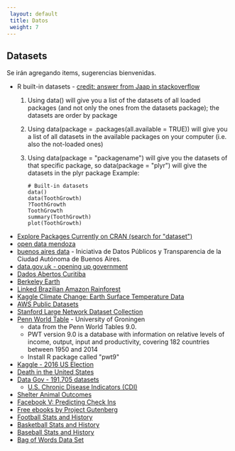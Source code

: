 ```yaml
---
 layout: default
 title: Datos
 weight: 7
---
```



## Datasets

Se irán agregando items, sugerencias bienvenidas.

-   R built-in datasets - [credit: answer from Jaap in stackoverflow](http://stackoverflow.com/questions/33797666/how-to-get-a-list-of-built-in-data-sets-in-r)
    1.  Using data() will give you a list of the datasets of all loaded packages (and not only the ones
        from the datasets package); the datasets are order by package
    2.  Using data(package = .packages(all.available = TRUE)) will give you a list of all datasets in
        the available packages on your computer (i.e. also the not-loaded ones)
    3.  Using data(package = "packagename") will give you the datasets of that specific package, so
        data(package = "plyr") will give the datasets in the plyr package
        Example: 
        
            # Built-in datasets
            data()
            data(ToothGrowth)
            ?ToothGrowth
            ToothGrowth
            summary(ToothGrowth)
            plot(ToothGrowth)
-   [Explore Packages Currently on CRAN (search for "dataset")](https://mran.microsoft.com/packages/)
-   [open data mendoza](http://ckan.ciudaddemendoza.gov.ar/)
-   [buenos aires data](https://data.buenosaires.gob.ar/) - Iniciativa de Datos Públicos y Transparencia de la Ciudad Autónoma de Buenos Aires.
-   [data.gov.uk - opening up government](https://data.gov.uk)
-   [Dados Abertos Curitiba](http://www.curitiba.pr.gov.br/dadosabertos/consulta/)
-   [Berkeley Earth](http://berkeleyearth.org/data/)
-   [Linked Brazilian Amazon Rainforest](http://linkedscience.org/data/linked-brazilian-amazon-rainforest/)
-   [Kaggle Climate Change: Earth Surface Temperature Data](https://www.kaggle.com/berkeleyearth/climate-change-earth-surface-temperature-data)
-   [AWS Public Datasets](https://aws.amazon.com/datasets/)
-   [Stanford Large Network Dataset Collection](https://snap.stanford.edu/data/)
-   [Penn World Table](http://www.rug.nl/ggdc/productivity/pwt/) - University of Groningen
    -   data from the Penn World Tables 9.0.
    -   PWT version 9.0 is a database with information on relative levels of income, output, input and
        productivity, covering 182 countries between 1950 and 2014
    -   Install R package called "pwt9"
-   [Kaggle - 2016 US Election](https://www.kaggle.com/benhamner/2016-us-election)
-   [Death in the United States](https://www.kaggle.com/cdc/mortality)
-   [Data Gov -  191,705 datasets](https://catalog.data.gov/dataset)
    -   [U.S. Chronic Disease Indicators (CDI)](https://catalog.data.gov/dataset/u-s-chronic-disease-indicators-cdi-e50c9)
-   [Shelter Animal Outcomes](https://www.kaggle.com/c/shelter-animal-outcomes/data)
-   [Facebook V: Predicting Check Ins](https://www.kaggle.com/c/facebook-v-predicting-check-ins/data)
-   [Free ebooks by Project Gutenberg](http://www.gutenberg.org/)
-   [Football Stats and History](http://www.pro-football-reference.com/)
-   [Basketball Stats and History](http://www.basketball-reference.com/)
-   [Baseball Stats and History](http://www.baseball-reference.com/)
-   [Bag of Words Data Set](http://archive.ics.uci.edu/ml/datasets/Bag+of+Words)

